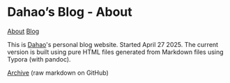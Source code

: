 # Dahao’s Blog - About

[About](./about.html) 	[Blog](./index.html)

This is [Dahao](https://dahaotang.com/)'s personal blog website. Started April 27 2025. The current version is built using pure HTML files generated from Markdown files using Typora (with pandoc). 

[Archive](https://github.com/DahaoTang/Blogs/tree/customized-parser-version/public/archive) (raw markdown on GitHub)